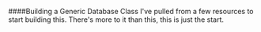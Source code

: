 ####Building a Generic Database Class
I've pulled from a few resources to start building this. There's more to it than this, this is just the start.